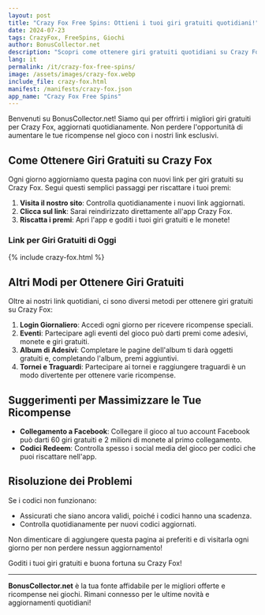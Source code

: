 ```yaml
---
layout: post
title: "Crazy Fox Free Spins: Ottieni i tuoi giri gratuiti quotidiani!"
date: 2024-07-23
tags: CrazyFox, FreeSpins, Giochi
author: BonusCollector.net
description: "Scopri come ottenere giri gratuiti quotidiani su Crazy Fox. Aggiornamenti giornalieri per massimizzare le tue ricompense!"
lang: it
permalink: /it/crazy-fox-free-spins/
image: /assets/images/crazy-fox.webp
include_file: crazy-fox.html
manifest: /manifests/crazy-fox.json
app_name: "Crazy Fox Free Spins"
---
```


Benvenuti su BonusCollector.net! Siamo qui per offrirti i migliori giri gratuiti per Crazy Fox, aggiornati quotidianamente. Non perdere l'opportunità di aumentare le tue ricompense nel gioco con i nostri link esclusivi.

## Come Ottenere Giri Gratuiti su Crazy Fox

Ogni giorno aggiorniamo questa pagina con nuovi link per giri gratuiti su Crazy Fox. Segui questi semplici passaggi per riscattare i tuoi premi:

1. **Visita il nostro sito**: Controlla quotidianamente i nuovi link aggiornati.
2. **Clicca sul link**: Sarai reindirizzato direttamente all'app Crazy Fox.
3. **Riscatta i premi**: Apri l'app e goditi i tuoi giri gratuiti e le monete!

### Link per Giri Gratuiti di Oggi
{% include crazy-fox.html %}

## Altri Modi per Ottenere Giri Gratuiti

Oltre ai nostri link quotidiani, ci sono diversi metodi per ottenere giri gratuiti su Crazy Fox:

1. **Login Giornaliero**: Accedi ogni giorno per ricevere ricompense speciali.
2. **Eventi**: Partecipare agli eventi del gioco può darti premi come adesivi, monete e giri gratuiti.
3. **Album di Adesivi**: Completare le pagine dell'album ti darà oggetti gratuiti e, completando l'album, premi aggiuntivi.
4. **Tornei e Traguardi**: Partecipare ai tornei e raggiungere traguardi è un modo divertente per ottenere varie ricompense.

## Suggerimenti per Massimizzare le Tue Ricompense

- **Collegamento a Facebook**: Collegare il gioco al tuo account Facebook può darti 60 giri gratuiti e 2 milioni di monete al primo collegamento.
- **Codici Redeem**: Controlla spesso i social media del gioco per codici che puoi riscattare nell'app.

## Risoluzione dei Problemi

Se i codici non funzionano:
- Assicurati che siano ancora validi, poiché i codici hanno una scadenza.
- Controlla quotidianamente per nuovi codici aggiornati.

Non dimenticare di aggiungere questa pagina ai preferiti e di visitarla ogni giorno per non perdere nessun aggiornamento!

Goditi i tuoi giri gratuiti e buona fortuna su Crazy Fox!

--- 

**BonusCollector.net** è la tua fonte affidabile per le migliori offerte e ricompense nei giochi. Rimani connesso per le ultime novità e aggiornamenti quotidiani!